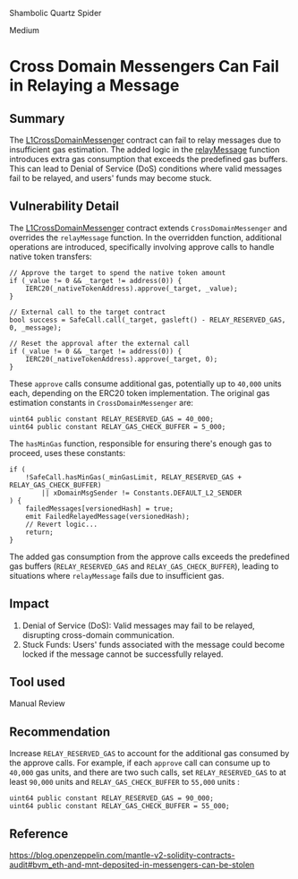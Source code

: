 Shambolic Quartz Spider

Medium

# Cross Domain Messengers Can Fail in Relaying a Message

## Summary
The [L1CrossDomainMessenger](https://github.com/sherlock-audit/2024-08-tokamak-network/blob/main/tokamak-thanos/packages/tokamak/contracts-bedrock/src/L1/L1CrossDomainMessenger.sol) contract can fail to relay messages due to insufficient gas estimation. The added logic in the [relayMessage](https://github.com/sherlock-audit/2024-08-tokamak-network/blob/main/tokamak-thanos/packages/tokamak/contracts-bedrock/src/L1/L1CrossDomainMessenger.sol#L222-L327) function introduces extra gas consumption that exceeds the predefined gas buffers. This can lead to Denial of Service (DoS) conditions where valid messages fail to be relayed, and users' funds may become stuck.

## Vulnerability Detail
The [L1CrossDomainMessenger](https://github.com/sherlock-audit/2024-08-tokamak-network/blob/main/tokamak-thanos/packages/tokamak/contracts-bedrock/src/L1/L1CrossDomainMessenger.so) contract extends `CrossDomainMessenger` and overrides the `relayMessage` function. In the overridden function, additional operations are introduced, specifically involving approve calls to handle native token transfers:
```solidity
// Approve the target to spend the native token amount
if (_value != 0 && _target != address(0)) {
    IERC20(_nativeTokenAddress).approve(_target, _value);
}

// External call to the target contract
bool success = SafeCall.call(_target, gasleft() - RELAY_RESERVED_GAS, 0, _message);

// Reset the approval after the external call
if (_value != 0 && _target != address(0)) {
    IERC20(_nativeTokenAddress).approve(_target, 0);
}
```
These `approve` calls consume additional gas, potentially up to `40,000` units each, depending on the ERC20 token implementation. The original gas estimation constants in `CrossDomainMessenger` are:
```solidity
uint64 public constant RELAY_RESERVED_GAS = 40_000;
uint64 public constant RELAY_GAS_CHECK_BUFFER = 5_000;
```
The `hasMinGas` function, responsible for ensuring there's enough gas to proceed, uses these constants:
```solidity
if (
    !SafeCall.hasMinGas(_minGasLimit, RELAY_RESERVED_GAS + RELAY_GAS_CHECK_BUFFER)
        || xDomainMsgSender != Constants.DEFAULT_L2_SENDER
) {
    failedMessages[versionedHash] = true;
    emit FailedRelayedMessage(versionedHash);
    // Revert logic...
    return;
}
```
The added gas consumption from the approve calls exceeds the predefined gas buffers (`RELAY_RESERVED_GAS` and `RELAY_GAS_CHECK_BUFFER`), leading to situations where `relayMessage` fails due to insufficient gas.

## Impact
1. Denial of Service (DoS): Valid messages may fail to be relayed, disrupting cross-domain communication.
2. Stuck Funds: Users' funds associated with the message could become locked if the message cannot be successfully relayed.


## Tool used

Manual Review

## Recommendation
 Increase `RELAY_RESERVED_GAS` to account for the additional gas consumed by the approve calls. For example, if each `approve` call can consume up to `40,000` gas units, and there are two such calls, set `RELAY_RESERVED_GAS` to at least `90,000` units and `RELAY_GAS_CHECK_BUFFER` to `55,000` units :
 ```solidity
uint64 public constant RELAY_RESERVED_GAS = 90_000;
uint64 public constant RELAY_GAS_CHECK_BUFFER = 55_000;
   ```
   
  ## Reference
  https://blog.openzeppelin.com/mantle-v2-solidity-contracts-audit#bvm_eth-and-mnt-deposited-in-messengers-can-be-stolen
